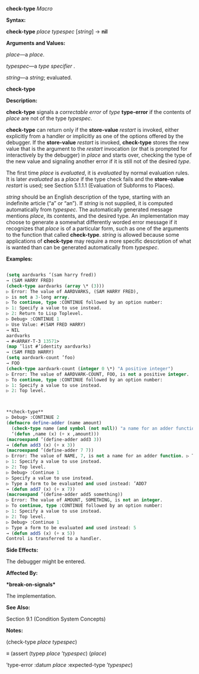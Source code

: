 **check-type** *Macro* 



**Syntax:** 



**check-type** *place typespec* [*string*] → **nil** 



**Arguments and Values:** 



*place*—a *place*. 



*typespec*—a *type specifier* . 



*string*—a *string*; evaluated. 







 



 



**check-type** 



**Description:** 



**check-type** signals a *correctable error* of *type* **type-error** if the contents of *place* are not of the type *typespec*. 



**check-type** can return only if the **store-value** *restart* is invoked, either explicitly from a handler or implicitly as one of the options offered by the debugger. If the **store-value** *restart* is invoked, **check-type** stores the new value that is the argument to the *restart* invocation (or that is prompted for interactively by the debugger) in *place* and starts over, checking the type of the new value and signaling another error if it is still not of the desired *type*. 



The first time *place* is *evaluated*, it is *evaluated* by normal evaluation rules. It is later *evaluated* as a *place* if the type check fails and the **store-value** *restart* is used; see Section 5.1.1.1 (Evaluation of Subforms to Places). 



*string* should be an English description of the type, starting with an indefinite article (“a” or “an”). If *string* is not supplied, it is computed automatically from *typespec*. The automatically generated message mentions *place*, its contents, and the desired type. An implementation may choose to generate a somewhat differently worded error message if it recognizes that *place* is of a particular form, such as one of the arguments to the function that called **check-type**. *string* is allowed because some applications of **check-type** may require a more specific description of what is wanted than can be generated automatically from *typespec*. 



**Examples:**
```lisp

(setq aardvarks ’(sam harry fred)) 
→ (SAM HARRY FRED) 
(check-type aardvarks (array \* (3))) 
▷ Error: The value of AARDVARKS, (SAM HARRY FRED), 
▷ is not a 3-long array. 
▷ To continue, type :CONTINUE followed by an option number: 
▷ 1: Specify a value to use instead. 
▷ 2: Return to Lisp Toplevel. 
▷ Debug> :CONTINUE 1 
▷ Use Value: #(SAM FRED HARRY) 
→ NIL 
aardvarks 
→ #<ARRAY-T-3 13571> 
(map ’list #’identity aardvarks) 
→ (SAM FRED HARRY) 
(setq aardvark-count ’foo) 
→ FOO 
(check-type aardvark-count (integer 0 \*) "A positive integer") 
▷ Error: The value of AARDVARK-COUNT, FOO, is not a positive integer. 
▷ To continue, type :CONTINUE followed by an option number: 
▷ 1: Specify a value to use instead. 
▷ 2: Top level. 



**check-type** 
▷ Debug> :CONTINUE 2 
(defmacro define-adder (name amount) 
  (check-type name (and symbol (not null)) "a name for an adder function") (check-type amount integer) 
  ‘(defun ,name (x) (+ x ,amount))) 
(macroexpand ’(define-adder add3 3)) 
→ (defun add3 (x) (+ x 3)) 
(macroexpand ’(define-adder 7 7)) 
▷ Error: The value of NAME, 7, is not a name for an adder function. ▷ To continue, type :CONTINUE followed by an option number: 
▷ 1: Specify a value to use instead. 
▷ 2: Top level. 
▷ Debug> :Continue 1 
▷ Specify a value to use instead. 
▷ Type a form to be evaluated and used instead: ’ADD7 
→ (defun add7 (x) (+ x 7)) 
(macroexpand ’(define-adder add5 something)) 
▷ Error: The value of AMOUNT, SOMETHING, is not an integer. 
▷ To continue, type :CONTINUE followed by an option number: 
▷ 1: Specify a value to use instead. 
▷ 2: Top level. 
▷ Debug> :Continue 1 
▷ Type a form to be evaluated and used instead: 5 
→ (defun add5 (x) (+ x 5)) 
Control is transferred to a handler. 

```
**Side Effects:** 



The debugger might be entered. 



**Affected By:** 



**\*break-on-signals\*** 



The implementation. 



**See Also:** 



Section 9.1 (Condition System Concepts) 



**Notes:** 



(check-type *place typespec*) 







 



 



*≡* (assert (typep *place* ’*typespec*) (*place*) 



’type-error :datum *place* :expected-type ’*typespec*) 



